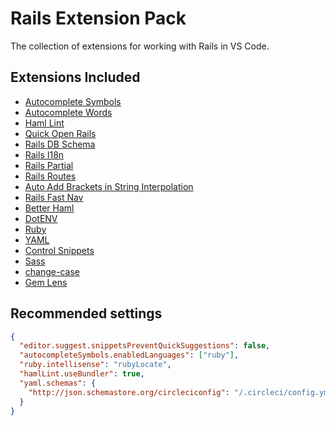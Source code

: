 # Rails Extension Pack

The collection of extensions for working with Rails in VS Code.

## Extensions Included

- [Autocomplete Symbols](https://marketplace.visualstudio.com/items?itemName=aki77.autocomplete-symbols)
- [Autocomplete Words](https://marketplace.visualstudio.com/items?itemName=aki77.autocomplete-words)
- [Haml Lint](https://marketplace.visualstudio.com/items?itemName=aki77.haml-lint)
- [Quick Open Rails](https://marketplace.visualstudio.com/items?itemName=aki77.quick-open-rails)
- [Rails DB Schema](https://marketplace.visualstudio.com/items?itemName=aki77.rails-db-schema)
- [Rails I18n](https://marketplace.visualstudio.com/items?itemName=aki77.rails-i18n)
- [Rails Partial](https://marketplace.visualstudio.com/items?itemName=aki77.rails-partial)
- [Rails Routes](https://marketplace.visualstudio.com/items?itemName=aki77.rails-routes)
- [Auto Add Brackets in String Interpolation](https://marketplace.visualstudio.com/items?itemName=aliariff.auto-add-brackets)
- [Rails Fast Nav](https://marketplace.visualstudio.com/items?itemName=jemmyw.rails-fast-nav)
- [Better Haml](https://marketplace.visualstudio.com/items?itemName=karunamurti.haml)
- [DotENV](https://marketplace.visualstudio.com/items?itemName=mikestead.dotenv)
- [Ruby](https://marketplace.visualstudio.com/items?itemName=rebornix.Ruby)
- [YAML](https://marketplace.visualstudio.com/items?itemName=redhat.vscode-yaml)
- [Control Snippets](https://marketplace.visualstudio.com/items?itemName=svipas.control-snippets)
- [Sass](https://marketplace.visualstudio.com/items?itemName=Syler.sass-indented)
- [change\-case](https://marketplace.visualstudio.com/items?itemName=wmaurer.change-case)
- [Gem Lens](https://marketplace.visualstudio.com/items?itemName=ninoseki.vscode-gem-lens)

## Recommended settings

```json
{
  "editor.suggest.snippetsPreventQuickSuggestions": false,
  "autocompleteSymbols.enabledLanguages": ["ruby"],
  "ruby.intellisense": "rubyLocate",
  "hamlLint.useBundler": true,
  "yaml.schemas": {
    "http://json.schemastore.org/circleciconfig": "/.circleci/config.yml"
  }
}
```
